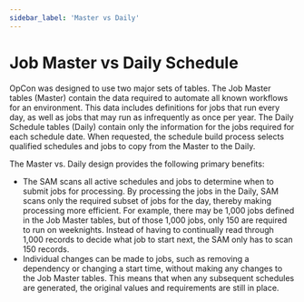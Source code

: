 ```yaml
---
sidebar_label: 'Master vs Daily'
---
```


# Job Master vs Daily Schedule

OpCon was designed to use two major sets of tables. The Job Master tables (Master) contain the data required to automate all known workflows for an environment. This data includes definitions for jobs that run every day, as well as jobs that may run as infrequently as once per year. The Daily Schedule tables (Daily) contain only the information for the jobs required for each schedule date. When requested, the schedule build process selects qualified schedules and jobs to copy from the Master to the Daily.

The Master vs. Daily design provides the following primary benefits:

- The SAM scans all active schedules and jobs to determine when to submit jobs for processing. By processing the jobs in the Daily, SAM scans only the required subset of jobs for the day, thereby making processing more efficient. For example, there may be 1,000 jobs defined in the Job Master tables, but of those 1,000 jobs, only 150 are required to run on weeknights. Instead of having to continually read through 1,000 records to decide what job to start next, the SAM only has to scan 150 records.
- Individual changes can be made to jobs, such as removing a dependency or changing a start time, without making any changes to the Job Master tables. This means that when any subsequent schedules are generated, the original values and requirements are still in place.
